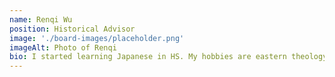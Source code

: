 ```yaml
---
name: Renqi Wu
position: Historical Advisor
image: './board-images/placeholder.png'
imageAlt: Photo of Renqi
bio: I started learning Japanese in HS. My hobbies are eastern theology, mythology, history, culture, and linguistics. I like Touhou.
---
```

